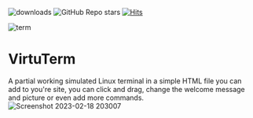 ![downloads](https://img.shields.io/github/downloads/nullpounce/VirtuTerm/total)
![GitHub Repo stars](https://img.shields.io/github/stars/NullPounce/VirtuTerm?style=social)
[![Hits](https://hits.seeyoufarm.com/api/count/incr/badge.svg?url=https%3A%2F%2Fgithub.com%2FNullPounce%2FVirtuTerm&count_bg=%2379C83D&title_bg=%23555555&icon=&icon_color=%23E7E7E7&title=hits&edge_flat=false)](https://hits.seeyoufarm.com)

![term](https://user-images.githubusercontent.com/28081004/221775835-21ae67d8-3a0e-4d5c-bc1b-5bc800d443d2.gif)

# VirtuTerm
A partial working simulated Linux terminal in a simple HTML file you can add to you're site, you can click and drag, change the welcome message and picture or even add more commands.
![Screenshot 2023-02-18 203007](https://user-images.githubusercontent.com/28081004/219907258-e7e90a1c-f632-4db6-ac1e-994ec0adfe1b.png)

